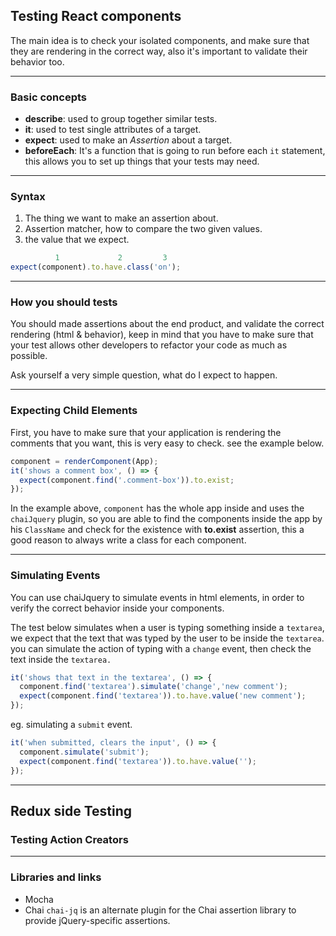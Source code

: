 ## Testing React components

The main idea is to check your isolated components, and make sure that they are rendering in the
correct way, also it's important to validate their behavior too.

---

### Basic concepts

* **describe**: used to group together similar tests.
* **it**: used to test single attributes of a target.
* **expect**: used to make an *Assertion* about a target.
* **beforeEach**: It's a function that is going to run before each `it` statement,
 this allows you to set up things that your tests may need.
---
### Syntax
1. The thing we want to make an assertion about.
2. Assertion matcher, how to compare the two given values.
3. the value that we expect.

```js
          1             2         3
expect(component).to.have.class('on');
```
---
### How you should tests

 You should made assertions about the end product, and validate the correct rendering (html & behavior), keep in mind that you have to make sure that your test allows other developers to refactor your code as much as possible.

 Ask yourself a very simple question, what do I expect to happen.

---
### Expecting Child Elements

First, you have to make sure that your application is rendering the comments that you want, this is very easy to check. see the example below.

```js
component = renderComponent(App);
it('shows a comment box', () => {
  expect(component.find('.comment-box')).to.exist;
});
```
In the example above, `component` has the whole app inside and uses the `chaiJquery` plugin, so you are able to find the components inside the app by his `ClassName` and check for the existence with **to.exist** assertion, this a good reason to always write a class for each component.

---
### Simulating Events
You can use chaiJquery to simulate events in html elements, in order to verify the correct behavior inside your components.

The test below simulates when a user is typing something inside a `textarea`, we expect that the text that was typed by the user to be inside the `textarea`. you can simulate the action of typing with a `change` event, then check the text inside the `textarea.`

```js
it('shows that text in the textarea', () => {
  component.find('textarea').simulate('change','new comment');
  expect(component.find('textarea')).to.have.value('new comment');
});
```
eg. simulating a `submit` event.

```js
it('when submitted, clears the input', () => {
  component.simulate('submit');
  expect(component.find('textarea')).to.have.value('');
});
```
---

## Redux side Testing
### Testing Action Creators


---
### Libraries and links
* Mocha
* Chai
`chai-jq` is an alternate plugin for the Chai assertion library to provide jQuery-specific assertions.
